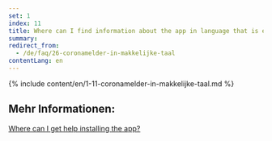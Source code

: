 ```yaml
---
set: 1
index: 11
title: Where can I find information about the app in language that is easy to understand?
summary: 
redirect_from: 
  - /de/faq/26-coronamelder-in-makkelijke-taal
contentLang: en
---
```

{% include content/en/1-11-coronamelder-in-makkelijke-taal.md %}

## Mehr Informationen:

[Where can I get help installing the app?](/{{page.lang}}/faq/1-10-waar-kan-ik-hulp-krijgen-bij-het-installeren-van-de-app)
